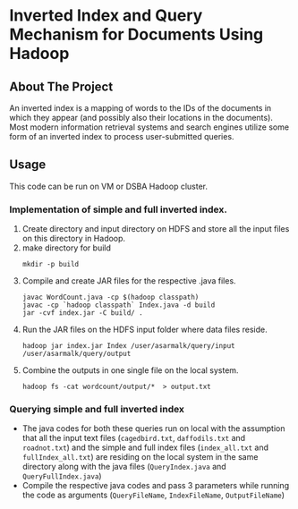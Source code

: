 <a id="readme-top"></a>
# Inverted Index and Query Mechanism for Documents Using Hadoop
<!-- ABOUT THE PROJECT -->
## About The Project
An inverted index is a mapping of words to the IDs of the documents in which they appear (and possibly also their locations in the documents).  Most modern information retrieval systems and search engines utilize some form of an inverted index to process user-submitted queries.

## Usage
This code can be run on VM or DSBA Hadoop cluster.

### Implementation of simple and full inverted index.
1. Create directory and input directory on HDFS and store all the input files on this directory in Hadoop.
2. make directory for build
   ```
   mkdir -p build
   ```
3. Compile and create JAR files for the respective .java files.
   ```
   javac WordCount.java -cp $(hadoop classpath)
   javac -cp `hadoop classpath` Index.java -d build
   jar -cvf index.jar -C build/ .
   ```
4. Run the JAR files on the HDFS input folder where data files reside.
   ```
   hadoop jar index.jar Index /user/asarmalk/query/input /user/asarmalk/query/output
   ```
5. Combine the outputs in one single file on the local system.
   ```
   hadoop fs -cat wordcount/output/*  > output.txt
   ```
### Querying simple and full inverted index
- The java codes for both these queries run on local with the assumption that all the input text files (`cagedbird.txt`, `daffodils.txt` and `roadnot.txt`) and the simple and full index files (`index_all.txt` and `fullIndex_all.txt`) are residing on the local system in the same directory along with the java files (`QueryIndex.java` and `QueryFullIndex.java`)
- Compile the respective java codes and pass 3 parameters while running the code as arguments (`QueryFileName`, `IndexFileName`, `OutputFileName`)
